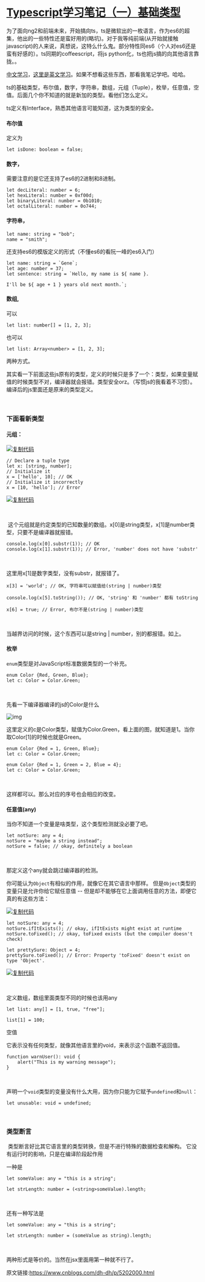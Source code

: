 # [Typescript学习笔记（一）基础类型](https://www.cnblogs.com/dh-dh/p/5202000.html)

为了面向ng2和前端未来，开始搞向ts，ts是微软出的一枚语言，作为es6的超集，他出的一些特性还是蛮好用的(略坑)。对于我等纯前端(从开始就接触javascript)的人来说，真想说，这特么什么鬼。部分特性同es6（个人对es6还是蛮有好感的）。ts同期的coffeescript，将js python化，ts也把js搞的向其他语言靠拢。。

[中文学习](https://zhongsp.gitbooks.io/typescript-handbook)，[这里是英文学习](http://www.typescriptlang.org/Handbook)。如果不想看这些东西，那看我笔记学吧。哈哈。

ts的基础类型，布尔值，数字，字符串，数组，元组（Tuple），枚举，任意值，空值。后面几个你不知道的就是新加的类型。看他们怎么定义。

ts定义有Interface，熟悉其他语言可能知道，这为类型的安全。

#### 布尔值

定义为

```
let isDone: boolean = false;
```

#### 数字，

需要注意的是它还支持了es6的2进制和8进制。

```
let decLiteral: number = 6;
let hexLiteral: number = 0xf00d;
let binaryLiteral: number = 0b1010;
let octalLiteral: number = 0o744;
```

#### 字符串，

```
let name: string = "bob";
name = "smith";
```

还支持es6的模版定义的形式（不懂es6的看阮一峰的es6入门）

```
let name: string = `Gene`;
let age: number = 37;
let sentence: string = `Hello, my name is ${ name }.

I'll be ${ age + 1 } years old next month.`;
```

#### 数组,

可以

```
let list: number[] = [1, 2, 3];
```

也可以

```
let list: Array<number> = [1, 2, 3];
```

两种方式。

其实看一下前面这些js原有的类型，定义的时候只是多了一个：类型，如果变量赋值的时候类型不对，编译器就会报错。类型安全orz。（写惯js的我看着不习惯）。编译后的js里面还是原来的类型定义。

 

### 下面看新类型

#### 元组：

[![复制代码](https://common.cnblogs.com/images/copycode.gif)](javascript:void(0);)

```
// Declare a tuple type
let x: [string, number];
// Initialize it
x = ['hello', 10]; // OK
// Initialize it incorrectly
x = [10, 'hello']; // Error
```

[![复制代码](https://common.cnblogs.com/images/copycode.gif)](javascript:void(0);)

 

 这个元组就是约定类型的已知数量的数组。x[0]是string类型，x[1]是number类型，只要不是编译器就报错。

```
console.log(x[0].substr(1)); // OK
console.log(x[1].substr(1)); // Error, 'number' does not have 'substr'
```

 

这里用x[1]是数字类型，没有substr，就报错了。

```
x[3] = 'world'; // OK, 字符串可以赋值给(string | number)类型

console.log(x[5].toString()); // OK, 'string' 和 'number' 都有 toString

x[6] = true; // Error, 布尔不是(string | number)类型
```

 

当越界访问的时候，这个东西可以是string | number，别的都报错。如上。

#### 枚举

`enum`类型是对JavaScript标准数据类型的一个补充。

```
enum Color {Red, Green, Blue};
let c: Color = Color.Green;
```

 

先看一下编译器编译的js的Color是什么

![img](https://images2015.cnblogs.com/blog/842714/201602/842714-20160219185959441-723538291.png)

这里定义的c是Color类型，赋值为Color.Green，看上面的图，就知道是1。当你取Color[1]的时候也就是Green。

```
enum Color {Red = 1, Green, Blue};
let c: Color = Color.Green;
```

```
enum Color {Red = 1, Green = 2, Blue = 4};
let c: Color = Color.Green;
```

 

这样都可以。那么对应的序号也会相应的改变。

#### 任意值(any)

当你不知道一个变量是啥类型，这个类型检测就没必要了吧。

```
let notSure: any = 4;
notSure = "maybe a string instead";
notSure = false; // okay, definitely a boolean
```

 

那定义这个any就会跳过编译器的检测。

你可能认为`Object`有相似的作用，就像它在其它语言中那样。 但是`Object`类型的变量只是允许你给它赋任意值 -- 但是却不能够在它上面调用任意的方法，即便它真的有这些方法：

[![复制代码](https://common.cnblogs.com/images/copycode.gif)](javascript:void(0);)

```
let notSure: any = 4;
notSure.ifItExists(); // okay, ifItExists might exist at runtime
notSure.toFixed(); // okay, toFixed exists (but the compiler doesn't check)

let prettySure: Object = 4;
prettySure.toFixed(); // Error: Property 'toFixed' doesn't exist on type 'Object'.
```

[![复制代码](https://common.cnblogs.com/images/copycode.gif)](javascript:void(0);)

 

定义数组，数组里面类型不同的时候也该用any

```
let list: any[] = [1, true, "free"];

list[1] = 100;
```

空值

它表示没有任何类型，就像其他语言里的void，来表示这个函数不返回值。

```
function warnUser(): void {
    alert("This is my warning message");
}
```

 

声明一个`void`类型的变量没有什么大用，因为你只能为它赋予`undefined`和`null`：

```
let unusable: void = undefined;
```

 

### 类型断言

 类型断言好比其它语言里的类型转换，但是不进行特殊的数据检查和解构。 它没有运行时的影响，只是在编译阶段起作用

一种是

```
let someValue: any = "this is a string";

let strLength: number = (<string>someValue).length;
```

 

还有一种写法是

```
let someValue: any = "this is a string";

let strLength: number = (someValue as string).length;
```

 

两种形式是等价的。当然在jsx里面用第一种就不行了。



原文链接:https://www.cnblogs.com/dh-dh/p/5202000.html